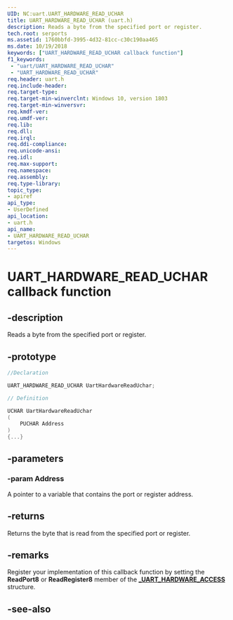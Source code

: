 ```yaml
---
UID: NC:uart.UART_HARDWARE_READ_UCHAR
title: UART_HARDWARE_READ_UCHAR (uart.h)
description: Reads a byte from the specified port or register.
tech.root: serports
ms.assetid: 1760bbfd-3995-4d32-81cc-c30c190aa465
ms.date: 10/19/2018
keywords: ["UART_HARDWARE_READ_UCHAR callback function"]
f1_keywords:
 - "uart/UART_HARDWARE_READ_UCHAR"
 - "UART_HARDWARE_READ_UCHAR"
req.header: uart.h
req.include-header:
req.target-type:
req.target-min-winverclnt: Windows 10, version 1803
req.target-min-winversvr:
req.kmdf-ver:
req.umdf-ver:
req.lib:
req.dll:
req.irql:
req.ddi-compliance:
req.unicode-ansi:
req.idl:
req.max-support:
req.namespace:
req.assembly:
req.type-library:
topic_type:
- apiref
api_type:
- UserDefined
api_location:
- uart.h
api_name:
- UART_HARDWARE_READ_UCHAR
targetos: Windows
---
```


# UART_HARDWARE_READ_UCHAR callback function

## -description

Reads a byte from the specified port or register.

## -prototype

```cpp
//Declaration

UART_HARDWARE_READ_UCHAR UartHardwareReadUchar;

// Definition

UCHAR UartHardwareReadUchar
(
	PUCHAR Address
)
{...}

```

## -parameters

### -param Address

A pointer to a variable that contains the port or register address.


## -returns

Returns the byte that is read from the specified port or register.

## -remarks

Register your implementation of this callback function by setting the **ReadPort8** or **ReadRegister8** member of the [**_UART_HARDWARE_ACCESS**](ns-uart-_uart_hardware_access.md) structure.


## -see-also
